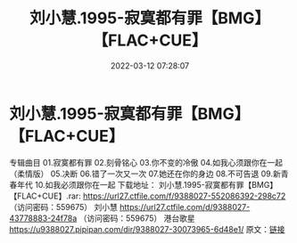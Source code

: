 ﻿---
title: 刘小慧.1995-寂寞都有罪【BMG】【FLAC+CUE】
date: 2022-03-12 07:28:07
categories: APE、FLAC、MP3
tags: 华语中文
---
# 刘小慧.1995-寂寞都有罪【BMG】【FLAC+CUE】

专辑曲目
01.寂寞都有罪
02.刻骨铭心
03.你不变的冷傲
04.如我心须跟你在一起（柔情版）
05.决断
06.错了一次又一次
07.她还在你的身边
08.不可告退
09.新青春年代
10.如我必须跟你在一起
下载地址：
刘小慧.1995-寂寞都有罪【BMG】【FLAC+CUE】.rar: https://url27.ctfile.com/f/9388027-552086392-298c72
（访问密码：559675）
刘小慧
https://url27.ctfile.com/d/9388027-43778883-24f78a
（访问密码：559675）
港台歌星
https://u9388027.pipipan.com/dir/9388027-30073965-6d48e1/
原文：[链接](https://blog.sina.com.cn/s/blog_1647c7e7601030w5t.html)